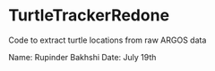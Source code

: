 # TurtleTrackerRedone
Code to extract turtle locations from raw ARGOS data

Name: Rupinder Bakhshi
Date: July 19th
